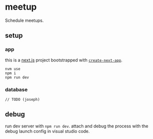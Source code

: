 # meetup

Schedule meetups.

## setup

### app

this is a [next.js](https://nextjs.org/) project bootstrapped with [`create-next-app`](https://github.com/vercel/next.js/tree/canary/packages/create-next-app).

```shell
nvm use
npm i
npm run dev
```

### database

`// TODO (joseph)`

## debug

run dev server with `npm run dev`. attach and debug the process with the debug launch config in visual studio code.

